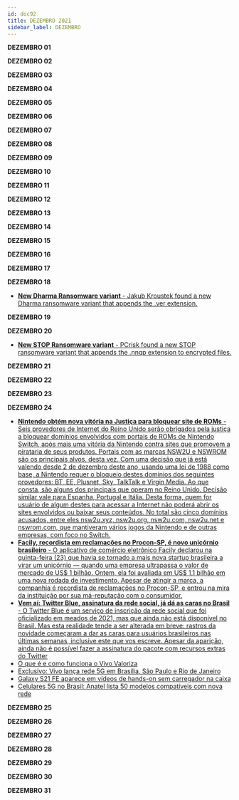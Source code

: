 ```yaml
---
id: doc92
title: DEZEMBRO 2021
sidebar_label: DEZEMBRO
---
```


**DEZEMBRO 01**

**DEZEMBRO 02**

**DEZEMBRO 03**

**DEZEMBRO 04**

**DEZEMBRO 05**

**DEZEMBRO 06**

**DEZEMBRO 07**

**DEZEMBRO 08**

**DEZEMBRO 09**

**DEZEMBRO 10**


**DEZEMBRO 11**

**DEZEMBRO 12**

**DEZEMBRO 13**

**DEZEMBRO 14**

**DEZEMBRO 15**

**DEZEMBRO 16**

**DEZEMBRO 17**

**DEZEMBRO 18**

- [**New Dharma Ransomware variant** - Jakub Kroustek found a new Dharma ransomware variant that appends the .ver extension.](https://twitter.com/JakubKroustek/status/1472315799075536902)

**DEZEMBRO 19**

**DEZEMBRO 20**

- [**New STOP Ransomware variant** - PCrisk found a new STOP ransomware variant that appends the .nnqp extension to encrypted files.](https://twitter.com/pcrisk/status/1472827650095951874)

**DEZEMBRO 21**

**DEZEMBRO 22**

**DEZEMBRO 23**

**DEZEMBRO 24**

- [**Nintendo obtém nova vitória na Justiça para bloquear site de ROMs** - Seis provedores de Internet do Reino Unido serão obrigados pela justiça a bloquear domínios envolvidos com portais de ROMs de Nintendo Switch, após mais uma vitória da Nintendo contra sites que promovem a pirataria de seus produtos. Portais com as marcas NSW2U e NSWROM são os principais alvos, desta vez. Com uma decisão que já está valendo desde 2 de dezembro deste ano, usando uma lei de 1988 como base, a Nintendo requer o bloqueio destes domínios dos seguintes provedores: BT, EE, Plusnet, Sky, TalkTalk e Virgin Media. Ao que consta, são alguns dos principais que operam no Reino Unido. Decisão similar vale para Espanha, Portugal e Itália. Desta forma, quem for usuário de algum destes para acessar a Internet não poderá abrir os sites envolvidos ou baixar seus conteúdos. No total são cinco domínios acusados, entre eles nsw2u.xyz, nsw2u.org, nsw2u.com, nsw2u.net e nswrom.com, que mantiveram vários jogos da Nintendo e de outras empresas, com foco no Switch.](https://tecnoblog.net/noticias/2021/12/24/nintendo-obtem-nova-vitoria-na-justica-para-bloquear-site-de-roms/)
- [**Facily, recordista em reclamações no Procon-SP, é novo unicórnio brasileiro** - O aplicativo de comércio eletrônico Facily declarou na quinta-feira (23) que havia se tornado a mais nova startup brasileira a virar um unicórnio — quando uma empresa ultrapassa o valor de mercado de US$ 1 bilhão. Ontem, ela foi avaliada em US$ 1,1 bilhão em uma nova rodada de investimento. Apesar de atingir a marca, a companhia é recordista de reclamações no Procon-SP, e entrou na mira da instituição por sua má-reputação com o consumidor.](https://tecnoblog.net/noticias/2021/12/24/facily-recordista-em-reclamacoes-no-procon-sp-e-novo-unicornio-brasileiro/)
- [**Vem aí: Twitter Blue, assinatura da rede social, já dá as caras no Brasil** - O Twitter Blue é um serviço de inscrição da rede social que foi oficializado em meados de 2021, mas que ainda não está disponível no Brasil. Mas esta realidade tende a ser alterada em breve: rastros da novidade começaram a dar as caras para usuários brasileiros nas últimas semanas, inclusive este que vos escreve. Apesar da aparição, ainda não é possível fazer a assinatura do pacote com recursos extras do Twitter](https://tecnoblog.net/noticias/2021/12/24/vem-ai-twitter-blue-assinatura-da-rede-social-ja-da-as-caras-no-brasil/)
- [O que é e como funciona o Vivo Valoriza](https://tecnoblog.net/responde/o-que-e-e-como-funciona-o-vivo-valoriza/)
- [Exclusivo: Vivo lança rede 5G em Brasília, São Paulo e Rio de Janeiro](https://tecnoblog.net/noticias/2021/12/24/exclusivo-vivo-lanca-rede-5g-em-brasilia-sao-paulo-e-rio-de-janeiro/)
- [Galaxy S21 FE aparece em vídeos de hands-on sem carregador na caixa](https://tecnoblog.net/noticias/2021/12/24/galaxy-s21-fe-aparece-em-videos-de-hands-on-sem-carregador-na-caixa/)
- [Celulares 5G no Brasil: Anatel lista 50 modelos compatíveis com nova rede](https://tecnoblog.net/noticias/2021/12/24/celulares-5g-no-brasil-anatel-lista-50-modelos-compativeis-com-nova-rede/)

**DEZEMBRO 25**

**DEZEMBRO 26**

**DEZEMBRO 27**

**DEZEMBRO 28**

**DEZEMBRO 29**

**DEZEMBRO 30**

**DEZEMBRO 31**

